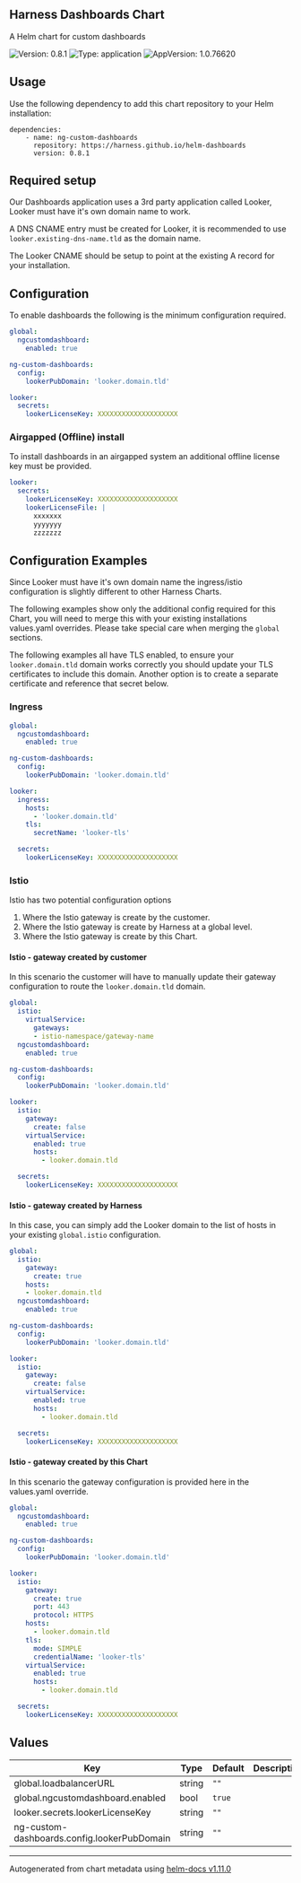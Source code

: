 ## Harness Dashboards Chart

A Helm chart for custom dashboards

![Version: 0.8.1](https://img.shields.io/badge/Version-0.8.1-informational?style=flat-square) ![Type: application](https://img.shields.io/badge/Type-application-informational?style=flat-square) ![AppVersion: 1.0.76620](https://img.shields.io/badge/AppVersion-1.0.76620-informational?style=flat-square)

## Usage

Use the following dependency to add this chart repository to your Helm installation:

```
dependencies:
    - name: ng-custom-dashboards
      repository: https://harness.github.io/helm-dashboards
      version: 0.8.1
```

## Required setup
Our Dashboards application uses a 3rd party application called Looker, Looker must have it's own domain name to work.

A DNS CNAME entry must be created for Looker, it is recommended to use `looker.existing-dns-name.tld` as the domain name.

The Looker CNAME should be setup to point at the existing A record for your installation.

## Configuration
To enable dashboards the following is the minimum configuration required.
```yaml
global:
  ngcustomdashboard:
    enabled: true

ng-custom-dashboards:
  config:
    lookerPubDomain: 'looker.domain.tld'

looker:
  secrets:
    lookerLicenseKey: XXXXXXXXXXXXXXXXXXXX
```

### Airgapped (Offline) install
To install dashboards in an airgapped system an additional offline license key must be provided.
```yaml
looker:
  secrets:
    lookerLicenseKey: XXXXXXXXXXXXXXXXXXXX
    lookerLicenseFile: |
      xxxxxxx
      yyyyyyy
      zzzzzzz
```

## Configuration Examples
Since Looker must have it's own domain name the ingress/istio configuration is slightly different to other Harness Charts.

The following examples show only the additional config required for this Chart, you will need to merge this with your existing installations values.yaml overrides. Please take special care when merging the `global` sections.

The following examples all have TLS enabled, to ensure your `looker.domain.tld` domain works correctly you should update your TLS certificates to include this domain. Another option is to create a separate certificate and reference that secret below.

### Ingress
```yaml
global:
  ngcustomdashboard:
    enabled: true

ng-custom-dashboards:
  config:
    lookerPubDomain: 'looker.domain.tld'

looker:
  ingress:
    hosts:
      - 'looker.domain.tld'
    tls:
      secretName: 'looker-tls'

  secrets:
    lookerLicenseKey: XXXXXXXXXXXXXXXXXXXX
```

### Istio
Istio has two potential configuration options
1. Where the Istio gateway is create by the customer.
2. Where the Istio gateway is create by Harness at a global level.
3. Where the Istio gateway is create by this Chart.

#### Istio - gateway created by customer
In this scenario the customer will have to manually update their gateway configuration to route the `looker.domain.tld` domain.
```yaml
global:
  istio:
    virtualService:
      gateways:
      - istio-namespace/gateway-name
  ngcustomdashboard:
    enabled: true

ng-custom-dashboards:
  config:
    lookerPubDomain: 'looker.domain.tld'

looker:
  istio:
    gateway:
      create: false
    virtualService:
      enabled: true
      hosts:
        - looker.domain.tld

  secrets:
    lookerLicenseKey: XXXXXXXXXXXXXXXXXXXX
```

#### Istio - gateway created by Harness
In this case, you can simply add the Looker domain to the list of hosts in your existing `global.istio` configuration.
```yaml
global:
  istio:
    gateway:
      create: true
    hosts:
    - looker.domain.tld
  ngcustomdashboard:
    enabled: true

ng-custom-dashboards:
  config:
    lookerPubDomain: 'looker.domain.tld'

looker:
  istio:
    gateway:
      create: false
    virtualService:
      enabled: true
      hosts:
        - looker.domain.tld

  secrets:
    lookerLicenseKey: XXXXXXXXXXXXXXXXXXXX
```

#### Istio - gateway created by this Chart
In this scenario the gateway configuration is provided here in the values.yaml override.
```yaml
global:
  ngcustomdashboard:
    enabled: true

ng-custom-dashboards:
  config:
    lookerPubDomain: 'looker.domain.tld'

looker:
  istio:
    gateway:
      create: true
      port: 443
      protocol: HTTPS
    hosts:
      - looker.domain.tld
    tls:
      mode: SIMPLE
      credentialName: 'looker-tls'
    virtualService:
      enabled: true
      hosts:
        - looker.domain.tld

  secrets:
    lookerLicenseKey: XXXXXXXXXXXXXXXXXXXX
```

## Values

| Key | Type | Default | Description |
|-----|------|---------|-------------|
| global.loadbalancerURL | string | `""` |  |
| global.ngcustomdashboard.enabled | bool | `true` |  |
| looker.secrets.lookerLicenseKey | string | `""` |  |
| ng-custom-dashboards.config.lookerPubDomain | string | `""` |  |

----------------------------------------------
Autogenerated from chart metadata using [helm-docs v1.11.0](https://github.com/norwoodj/helm-docs/releases/v1.11.0)
